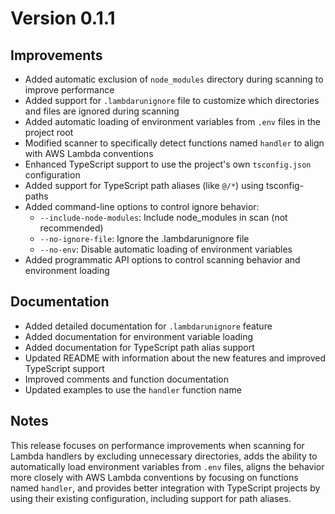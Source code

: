 # Version 0.1.1

## Improvements

- Added automatic exclusion of `node_modules` directory during scanning to improve performance
- Added support for `.lambdarunignore` file to customize which directories and files are ignored during scanning
- Added automatic loading of environment variables from `.env` files in the project root
- Modified scanner to specifically detect functions named `handler` to align with AWS Lambda conventions
- Enhanced TypeScript support to use the project's own `tsconfig.json` configuration
- Added support for TypeScript path aliases (like `@/*`) using tsconfig-paths
- Added command-line options to control ignore behavior:
  - `--include-node-modules`: Include node_modules in scan (not recommended)
  - `--no-ignore-file`: Ignore the .lambdarunignore file
  - `--no-env`: Disable automatic loading of environment variables
- Added programmatic API options to control scanning behavior and environment loading

## Documentation

- Added detailed documentation for `.lambdarunignore` feature
- Added documentation for environment variable loading
- Added documentation for TypeScript path alias support
- Updated README with information about the new features and improved TypeScript support
- Improved comments and function documentation
- Updated examples to use the `handler` function name

## Notes

This release focuses on performance improvements when scanning for Lambda handlers by excluding unnecessary directories, adds the ability to automatically load environment variables from `.env` files, aligns the behavior more closely with AWS Lambda conventions by focusing on functions named `handler`, and provides better integration with TypeScript projects by using their existing configuration, including support for path aliases.
